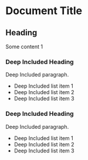 # Document Title

## Heading

Some content 1

### Deep Included Heading

Deep Included paragraph.

- Deep Included list item 1
- Deep Included list item 2
- Deep Included list item 3

### Deep Included Heading

Deep Included paragraph.

- Deep Included list item 1
- Deep Included list item 2
- Deep Included list item 3